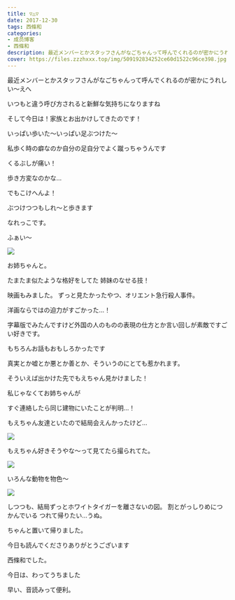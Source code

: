 ```yaml
---
title: ▽△▽
date: 2017-12-30
tags: 西條和
categories: 
- 成员博客
- 西條和
description: 最近メンバーとかスタッフさんがなごちゃんって呼んでくれるのが密かにうれしい〜えへいつもと違う呼び方されると新鮮な気持ちになりますねそして今日は！家族とお出かけして...
cover: https://files.zzzhxxx.top/img/509192834252ce60d1522c96ce398.jpg 
---
```






最近メンバーとかスタッフさんがなごちゃんって呼んでくれるのが密かにうれしい〜えへ



いつもと違う呼び方されると新鮮な気持ちになりますね








そして今日は！家族とお出かけしてきたのです！





いっぱい歩いた〜いっぱい足ぶつけた〜




私歩く時の癖なのか自分の足自分でよく蹴っちゃうんです



くるぶしが痛い！

歩き方変なのかな…



でもこけへんよ！



ぶつけつつもしれ〜と歩きます

なれっこです。








ふぁい〜



![](https://files.zzzhxxx.top/img/509192834252ce60d1522c96ce398.jpg)




お姉ちゃんと。


たまたま似たような格好をしてた
姉妹のなせる技！







映画もみました。
ずっと見たかったやつ、オリエント急行殺人事件。


洋画ならではの迫力がすごかった…！



字幕版でみたんですけど外国の人のものの表現の仕方とか言い回しが素敵ですごい好きです。


もちろんお話もおもしろかったです




真実とか嘘とか悪とか善とか、そういうのにとても惹かれます。







そういえば出かけた先でもえちゃん見かけました！






私じゃなくてお姉ちゃんが




すぐ連絡したら同じ建物にいたことが判明…！


もえちゃん友達といたので結局会えんかったけど…









![](https://files.zzzhxxx.top/img/509192834252ce60d1522c96ce398-01.jpg)




もえちゃん好きそうやな〜って見てたら撮られてた。






![](https://files.zzzhxxx.top/img/509192834252ce60d1522c96ce398-02.png)





いろんな動物を物色〜




![](https://files.zzzhxxx.top/img/509192834252ce60d1522c96ce398-03.jpg)







しつつも、結局ずっとホワイトタイガーを離さないの図。
割とがっしりめにつかんでいる
つれて帰りたい…うぬ。









ちゃんと置いて帰りました。





今日も読んでくださりありがとうございます




西條和でした。




今日は、わってうちました


早い、音読みって便利。


